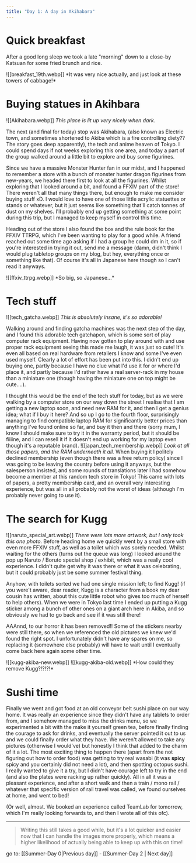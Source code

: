 ```yaml
---
title: "Day 1: A day in Akihabara"
---
```

# Quick breakfast
After a good long sleep we took a late "morning" down to a close-by Katsuan for some fried brunch and rice.

<span class="centerimg">
![[breakfast_19th.webp]]
*It was very nice actually, and just look at these towers of cabbage!*
</span>

# Buying statues in Akihbara

<span class="rightimg"><span class ="smallimg">
![[Akihabara.webp]]
*This place is lit up very nicely when dark.*
</span></span>

The next (and final for today) stop was Akihabara, (also known as Electric town, and sometimes shortened to Akiba which is a fire controlling diety?? The story goes deep apparently), the tech and anime heaven of Tokyo.
I could spend days if not weeks exploring this one area, and today a part of the group walked around a little bit to explore and buy some figurines.

Since we have a massive Monster Hunter fan in our midst, and I happened to remember a store with a bunch of monster hunter dragon figurines from new-years, we headed there first to look at all the figurines. Whilst exploring that I looked around a bit, and found a FFXIV part of the store! There weren't all that many things there, but enough to make me consider buying stuff xD. I would love to have one of those little acrylic statuettes or stands or whatever, but it just seems like something that'll catch tonnes of dust on my shelves. I'll probably end up getting something at some point during this trip, but I managed to keep myself in control this time.

 Heading out of the store I also found the box and the rule book for the FFXIV TTRPG, which I've been wanting to play for a good while. A friend reached out some time ago asking if I had a group he could dm in it, so if you're interested in trying it out, send me a message (damn, didn't think I would plug tabletop groups on my blog, but hey, everything once or something like that). Of course it's all in Japanese here though so I can't read it anyways.
 
<span class="centerimg">
![[ffxiv_ttrpg.webp]]
*So big, so Japanese...*
</span>

# Tech stuff
<span class="leftimg"><span class="smallimg">
![[tech_gatcha.webp]]
*This is absolutely insane, it's so adorable!*
</span></span>

Walking around and finding gatcha machines was the next step of the day, and I found this adorable tech gatchapon, which is some sort of play computer rack equipment. Having now gotten to play around with and use proper rack equipment seeing this made me laugh, it was just so cute! It's even all based on real hardware from retailers I know and some I've even used myself. Clearly a lot of effort has been put into this. I didn't end up buying one, partly because I have no clue what I'd use it for or where I'd place it, and partly because I'd rather have a real server-rack in my house than a miniature one (though having the miniature one on top might be cute....).

I thought this would be the end of the tech stuff for today, but as we were walking by a computer store on our way down the street I realise that I am getting a new laptop soon, and need new RAM for it, and then I get a genius idea; what if I buy it here?
And so up I go to the fourth floor, surprisingly managing to find compatible laptop RAM for significantly better prices than anything I've found online so far, and buy it then and there
(sorry mum, I know I should make sure to try it in the warranty period, but it should be fiiiine, and I can resell it if it doesn't end up working for my laptop even though it's a reputable brand).
<span class="rightimg"><span class="smallimg">
![[japan_tech_membership.webp]]
*Look at all those papers, and the RAM underneath it all.*
</span></span>
When buying it I politely declined membership (even though there was a free return policy) since I was going to be leaving the country before using it anyways, but the salesperson insisted, and some rounds of translations later I had somehow become a member at this random tech store in Tokyo! This came with lots of papers, a pretty membership card, and an overall very interesting experience, but was all in all probably not the worst of ideas (although I'm probably never going to use it).

# The search for Kugg
<span class="leftimg"><span class="smallimg">
![[naruto_special_art.webp]]
*There were lots more artwork, but I only took this one photo.*
</span></span>
Before heading home we quickly went by a small store with even more FFXIV stuff, as well as a toilet which was sorely needed. Whilst waiting for the others (turns out the queue was long) I looked around the pop up Naruto / Boruto special shop / exhibit, which was a really cool experience. I didn't quite get why it was there or what it was celebrating, but it could probably just be some summer festival thing.

Anyhow, with toilets sorted we had one single mission left; to find Kugg!
(if you were't aware, dear reader, Kugg is a character from a book my dear cousin has written, about this cute little robot who gives too much of herself to help others). When we were in Tokyo last time I ended up putting a Kugg sticker among a bunch of other ones on a giant arch here in Akiba, and so obviously we had to go back and see if it was still there!

AAAnnd, to our horror it has been removed!! Some of the stickers nearby were still there, so when we referenced the old pictures we knew we'd found the right spot. I unfortunately didn't have any spares on me, so replacing it (somewhere else probably) will have to wait until I eventually come back here again some other time.

<span class="sidebysidecenter">
<span class="sidebyside">![[kugg-akiba-new.webp]]</span>
<span class="sidebyside">![[kugg-akiba-old.webp]]</span>
</span>
<span class="centerimg">
*How could they remove Kugg?!?!?!*
</span>

# Sushi time

Finally we went and got food at an old conveyor belt sushi place on our way home. It was really an experience since they didn't have any tablets to order from, and I somehow managed to miss the drinks menu, so we experimented a bit with the make it yourself green tea, before finally finding the courage to ask for drinks, and eventually the server pointed it out to us and we could finally order what they have. We weren't allowed to take any pictures (otherwise I would've) but honestly I think that added to the charm of it a lot. The most exciting thing to happen there (apart from the not figuring out how to order food) was getting to try real wasabi (it was **spicy** spicy and you certainly did not need a lot), and then spotting octopus sushi. I really wanted to give it a try, but I didn't have courage left to try in the end (and also the plates were racking up rather quickly). All in all it was a pleasant experience, and after a short walk and then a train / mono rail / whatever that specific version of rail travel was called, we found ourselves at home, and went to bed!

(Or well, almost. We booked an experience called TeamLab for tomorrow, which I'm really looking forwards to, and then I wrote all of this ofc).

---

> Writing this still takes a good while, but it's a lot quicker and easier now that I can handle the images more properly, which means a higher likelihood of actually being able to keep up with this on time!

go to: [[Summer-Day 0|Previous day]] - [[Summer-Day 2 | Next day]]